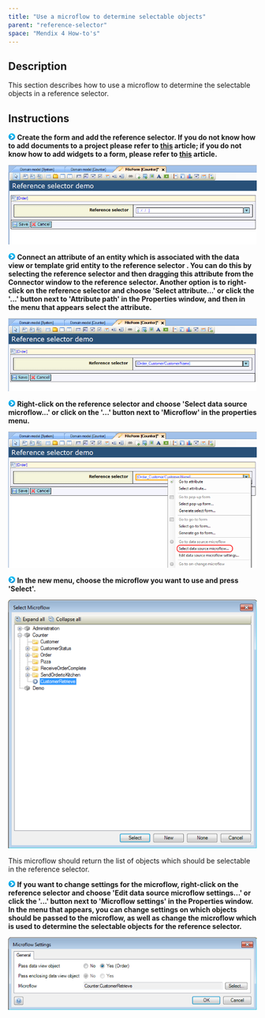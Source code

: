```yaml
---
title: "Use a microflow to determine selectable objects"
parent: "reference-selector"
space: "Mendix 4 How-to's"
---
```

## Description

This section describes how to use a microflow to determine the selectable objects in a reference selector.

## Instructions

![](attachments/819203/917932.png) **Create the form and add the reference selector. If you do not know how to add documents to a project please refer to [this](add-documents-to-a-module) article; if you do not know how to add widgets to a form, please refer to [this](add-a-widget-to-a-form) article.**

![](attachments/2621459/2752671.png)

![](attachments/819203/917932.png) **Connect an attribute of an entity which is associated with the data view or template grid entity to the reference selector . You can do this by selecting the reference selector and then dragging this attribute from the Connector window to the reference selector. Another option is to right-click on the reference selector and choose 'Select attribute...' or click the '...' button next to 'Attribute path' in the Properties window, and then in the menu that appears select the attribute.**

![](attachments/2621459/2752670.png)

![](attachments/819203/917932.png) **Right-click on the reference selector and choose 'Select data source microflow...' or click on the '...' button next to 'Microflow' in the properties menu.**

![](attachments/2621459/2752698.png)

![](attachments/819203/917932.png) **In the new menu, choose the microflow you want to use and press 'Select'.**

![](attachments/2621459/2752672.png)

This microflow should return the list of objects which should be selectable in the reference selector.

![](attachments/819203/917932.png) **If you want to change settings for the microflow, right-click on the reference selector and choose 'Edit data source microflow settings...' or click the '...' button next to 'Microflow settings' in the Properties window. In the menu that appears, you can change settings on which objects should be passed to the microflow, as well as change the microflow which is used to determine the selectable objects for the reference selector.**

![](attachments/2621459/2752673.png)
